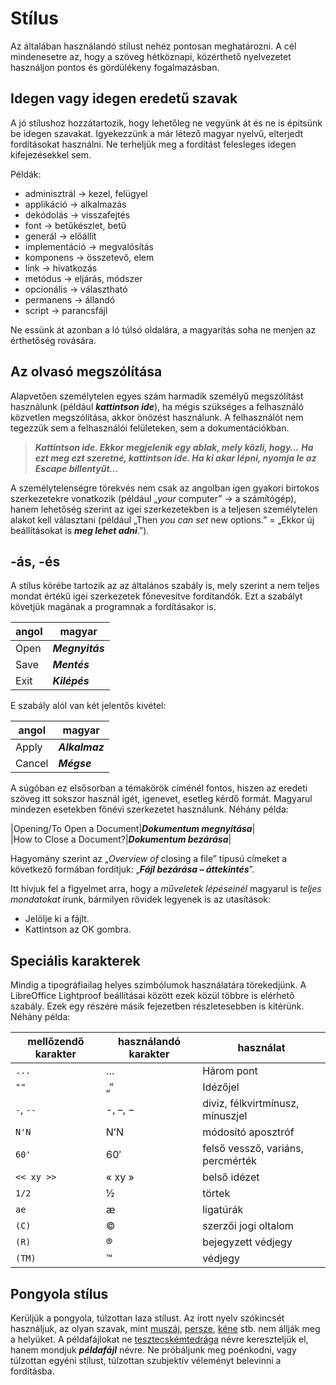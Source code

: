 # Stílus

Az általában használandó stílust nehéz pontosan meghatározni. A cél mindenesetre az, hogy a szöveg hétköznapi, közérthető nyelvezetet használjon pontos és gördülékeny fogalmazásban.

## Idegen vagy idegen eredetű szavak

A jó stílushoz hozzátartozik, hogy lehetőleg ne vegyünk át és ne is építsünk be idegen szavakat. Igyekezzünk a már létező magyar nyelvű, elterjedt fordításokat használni. Ne terheljük meg a fordítást felesleges idegen kifejezésekkel sem.

Példák:

 - adminisztrál → kezel, felügyel
 - applikáció → alkalmazás
 - dekódolás → visszafejtés
 - font → betűkészlet, betű
 - generál → előállít
 - implementáció → megvalósítás
 - komponens → összetevő, elem
 - link → hivatkozás
 - metódus → eljárás, módszer
 - opcionális → választható
 - permanens → állandó
 - script → parancsfájl

Ne essünk át azonban a ló túlsó oldalára, a magyarítás soha ne menjen az érthetőség rovására.

## Az olvasó megszólítása

Alapvetően személytelen egyes szám harmadik személyű megszólítást használunk (például **_kattintson ide_**), ha mégis szükséges a felhasználó közvetlen megszólítása, akkor önözést használunk. A felhasználót nem tegezzük sem a felhasználói felületeken, sem a dokumentációkban.

> **_Kattintson ide. Ekkor megjelenik egy ablak, mely közli, hogy…_**
> **_Ha ezt meg ezt szeretné, kattintson ide. Ha ki akar lépni, nyomja le az Escape billentyűt…_**

A személytelenségre törekvés nem csak az angolban igen gyakori birtokos szerkezetekre vonatkozik (például „_your_ computer” → a számítógép), hanem lehetőség szerint az igei szerkezetekben is a teljesen személytelen alakot kell választani (például „Then _you can set_ new options.” = „Ekkor új beállításokat is **_meg lehet adni_**.”).

## -ás, -és

A stílus körébe tartozik az az általános szabály is, mely szerint a nem teljes mondat értékű igei szerkezetek főnevesítve fordítandók. Ezt a szabályt követjük magának a programnak a fordításakor is.

|angol|magyar|
|-|-|
|Open|**_Megnyitás_**|
|Save|**_Mentés_**|
|Exit|**_Kilépés_**|

E szabály alól van két jelentős kivétel:

|angol|magyar|
|-|-|
|Apply|**_Alkalmaz_**|
|Cancel|**_Mégse_**|

A súgóban ez elsősorban a témakörök címénél fontos, hiszen az eredeti szöveg itt sokszor használ igét, igenevet, esetleg kérdő formát. Magyarul mindezen esetekben főnévi szerkezetet használunk. Néhány példa:

|Opening/To Open a Document|**_Dokumentum megnyitása_**|
|How to Close a Document?|**_Dokumentum bezárása_**|

Hagyomány szerint az „_Overview of_ closing a file” típusú címeket a következő formában fordítjuk: „**_Fájl bezárása – áttekintés_**”.

Itt hívjuk fel a figyelmet arra, hogy a _műveletek lépéseinél_ magyarul is _teljes mondatokat_ írunk, bármilyen rövidek legyenek is az utasítások:

 - Jelölje ki a fájlt.
 - Kattintson az OK gombra.

## Speciális karakterek

Mindig a tipográfiailag helyes szimbólumok használatára törekedjünk.
A LibreOffice Lightproof beállításai között ezek közül többre is elérhető szabály.
Ezek egy részére másik fejezetben részletesebben is kitérünk.
Néhány példa:

|mellőzendő karakter|használandó karakter|használat|
|-|-|-|
|`...`|…|Három pont|
|`""`|„”|Idézőjel|
|`-`, `--`|-, –, −|diviz, félkvirtmínusz, mínuszjel|
|`N'N`|N’N|módosító aposztróf|
|`60'`|60′|felső vessző, variáns, percmérték|
|`<< xy >>`|« xy »|belső idézet|
|`1/2`|½|törtek|
|`ae`|æ|ligatúrák|
|`(C)`|©️|szerzői jogi oltalom|
|`(R)`|®️|bejegyzett védjegy|
|`(TM)`|™️|védjegy|

## Pongyola stílus

Kerüljük a pongyola, túlzottan laza stílust. Az írott nyelv szókincsét használjuk, az olyan szavak, mint <u>muszáj</u>, <u>persze</u>, <u>kéne</u> stb. nem állják meg a helyüket. A példafájlokat ne <u>tesztecskémtedrága</u> névre kereszteljük el, hanem mondjuk **_példafájl_** névre. Ne próbáljunk meg poénkodni, vagy túlzottan egyéni stílust, túlzottan szubjektív véleményt belevinni a fordításba.

